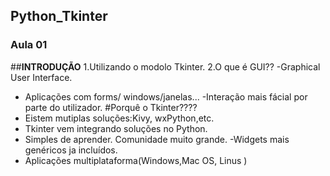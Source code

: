 ## Python_Tkinter

### Aula 01
##**INTRODUÇÃO** 
1.Utilizando o modolo Tkinter.
2.O que é GUI??
-Graphical User Interface.
- Aplicações com forms/ windows/janelas...
-Interação mais fácial por parte do utilizador.
#Porquê o Tkinter????
- Eistem mutiplas soluções:Kivy, wxPython,etc.
- Tkinter vem integrando soluções no Python.
- Simples de aprender. Comunidade muito grande.
-Widgets mais genéricos ja incluídos.
- Aplicações multiplataforma(Windows,Mac OS, Linus )
